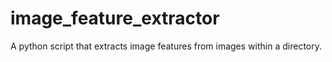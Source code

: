 # image_feature_extractor

A python script that extracts image features from images within a directory.
